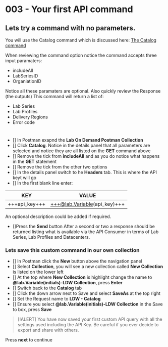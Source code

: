 # 003 - Your first API command

## Lets try a command with no parameters.
You will use the Catalog command which is discussed here: [The Catalog command](https://docs.skillable.com/lod/lod-api/lod-api-catalog.md "The Catalog command")

When reviewing the command option notice the command accepts three input paramaters:

 - includeAll
 - LabSeriesID
 - OrganiationID

Notice all these paramaters are optional.  Also quickly review the Response (the outputs)  This command will return a list of:

 - Lab Series
 - Lab Profiles
 - Delivery Regions
 - Error code    

#

- [] In Postman exapnd the **Lab On Demand Postman Collection**
- [] Click **Catalog**.  Notice in the details panel that all parameters are selected and notice they are all listed on the **GET** command above
- [] Remove the tick from **includeAll** and as you do notice what happens in the **GET** statement
- [] Remove the tick from the other two options
- [] In the details panel switch to he **Headers** tab.  This is where the API keyt will go
- [] In the first blank line enter:

| KEY | VALUE |
|-----|-------|
|+++api_key+++|+++@lab.Variable(api_key)+++|

An optional description could be added if required.

- []Press the **Send** button
After a second or two a response should be returned listing what is available via the API Consumer in terms of Lab Series, Lab Profiles and Datacenters.

### Lets save this custom command in our own collection

- [] In Postman click the **New** button above the navigation panel
- [] Select **Collection**, you will see a new collection called **New Collection** is listed on the lower left
- [] At the top where **New Collection** is highlight change the name to **@lab.Variable(initials)-LDW Collection**, press **Enter**
- [] Switch back to the **Catalog** tab
- [] Click the down arrow next to Save and select **SaveAs** at the top right
- [] Set the Request name to **LDW - Catalog**
- [] Ensure you select **@lab.Variable(initials)-LDW Collection** in the Save to box, press **Save**

>[!ALERT] You have now saved your first custom API query with all the settings used including the API Key.  Be careful if you ever decide to export and share with others.

Press **next** to continue
